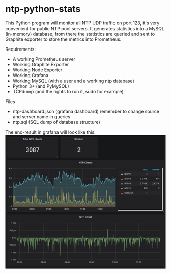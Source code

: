 # ntp-python-stats
This Python program will monitor all NTP UDP traffic on port 123, it's very convenient for public NTP pool servers.
It generates statistics into a MySQL (in-memory) database, from there the statistics are queried and sent to Graphite exporter
to store the metrics into Prometheus.

Requirements:
* A working Prometheus server
* Working Graphite Exporter
* Working Node Exporter
* Working Grafana 
* Working MySQL (with a user and a working ntp database)
* Python 3+ (and PyMySQL)
* TCPdump (and the rights to run it, sudo for example)


Files
* ntp-dashboard.json (grafana dashboard) remember to change source and server name in queries
* ntp.sql (SQL dump of database structure)

The end-result in grafana will look like this:
![alt tag](https://github.com/HyperDevil/ntp-python-stats/blob/master/ntp.PNG?raw=true)
